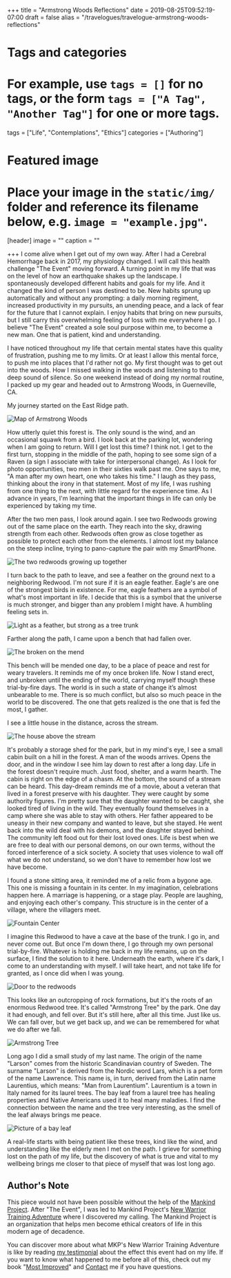 +++
title = "Armstrong Woods Reflections"
date = 2019-08-25T09:52:19-07:00
draft = false
alias = "/travelogues/travelogue-armstrong-woods-reflections"
# Tags and categories
# For example, use `tags = []` for no tags, or the form `tags = ["A Tag", "Another Tag"]` for one or more tags.
tags = ["Life", "Contemplations", "Ethics"]
categories = ["Authoring"]

# Featured image
# Place your image in the `static/img/` folder and reference its filename below, e.g. `image = "example.jpg"`.
[header]
image = ""
caption = ""

+++
I come alive when I get out of my own way. After I had a Cerebral Hemorrhage back in 2017, my physiology changed. I will call this health challenge "The Event" moving forward. A turning point in my life that was on the level of how an earthquake shakes up the landscape. I spontaneously developed different habits and goals for my life. And it changed the kind of person I was destined to be.  New habits sprung up automatically and without any prompting:  a daily morning regiment, increased productivity in my pursuits, an unending peace, and a lack of fear for the future that I cannot explain. I enjoy habits that bring on new pursuits, but I still carry this overwhelming feeling of loss with me everywhere I go. I believe "The Event" created a sole soul purpose within me, to become a new man. One that is patient, kind and understanding.

I have noticed throughout my life that certain mental states have this quality of frustration, pushing me to my limits. Or at least I allow this mental force, to push me into places that I'd rather not go. My first thought was to get out into the woods. How I missed walking in the woods and listening to that deep sound of silence.  So one weekend instead of doing my normal routine, I packed up my gear and headed out to Armstrong Woods, in Guerneville, CA.

My journey started on the East Ridge path.

![Map of Armstrong Woods](/img/travelogues/armstrong-woods-reflections/map.png)

How utterly quiet this forest is. The only sound is the wind, and an occasional squawk from a bird. I look back at the parking lot, wondering when I am going to return. Will I get lost this time? I think not. I get to the first turn, stopping in the middle of the path, hoping to see some sign of a Raven (a sign I associate with take for interpersonal change). As I look for photo opportunities, two men in their sixties walk past me. One says to me, "A man after my own heart, one who takes his time." I laugh as they pass, thinking about the irony in that statement. Most of my life, I was rushing from one thing to the next, with little regard for the experience time. As I advance in years, I'm learning that the important things in life can only be experienced by taking my time.

After the two men pass, I look around again. I see two Redwoods growing out of the same place on the earth. They reach into the sky, drawing strength from each other. Redwoods often grow as close together as possible to protect each other from the elements. I almost lost my balance on the steep incline, trying to pano-capture the pair with my SmartPhone.

![The two redwoods growing up together](/img/travelogues/armstrong-woods-reflections/two-redwoods.jpg) 

I turn back to the path to leave, and see a feather on the ground next to a neighboring Redwood. I'm not sure if it is an eagle feather. Eagle's are one of the strongest birds in existence. For me, eagle feathers are a symbol of what's most important in life. I decide that this is a symbol that the universe is much stronger, and bigger than any problem I might have. A humbling feeling sets in.

![Light as a feather, but strong as a tree trunk](/img/travelogues/armstrong-woods-reflections/feather.jpg)

Farther along the path, I came upon a bench that had fallen over.

![The broken on the mend](/img/travelogues/armstrong-woods-reflections/bench.jpg)

This bench will be mended one day, to be a place of peace and rest for weary travelers. It reminds me of my once broken life. Now I stand erect, and unbroken until the ending of the world, carrying myself though these trial-by-fire days. The world is in such a state of change it’s almost unbearable to me. There is so much conflict, but also so much peace in the world to be discovered. The one that gets realized is the one that is fed the most, I gather.

I see a little house in the distance, across the stream. 

![The house above the stream](/img/travelogues/armstrong-woods-reflections/cabin.jpg)

It's probably a storage shed for the park, but in my mind's eye, I see a small cabin built on a hill in the forest. A man of the woods arrives. Opens the door, and in the window I see him lay down to rest after a long day. Life in the forest doesn't require much. Just food, shelter, and a warm hearth. The cabin is right on the edge of a chasm. At the bottom, the sound of a stream can be heard. This day-dream reminds me of a movie, about a veteran that lived in a forest preserve with his daughter. They were caught by some authority figures. I'm pretty sure that the daughter wanted to be caught, she looked tired of living in the wild. They eventually found themselves in a camp where she was able to stay with others. Her father appeared to be uneasy in their new company and wanted to leave, but she stayed. He went back into the wild deal with his demons, and the daughter stayed behind. The community left food out for their lost loved ones. Life is best when we are free to deal with our personal demons, on our own terms, without the forced interference of a sick society. A society that uses violence to wall off what we do not understand, so we don't have to remember how lost we have become.

I found a stone sitting area, it reminded me of a relic from a bygone age. This one is missing a fountain in its center. In my imagination, celebrations happen here.  A marriage is happening, or a stage play. People are laughing, and enjoying each other's company. This structure is in the center of a village, where the villagers meet.

![Fountain Center](/img/travelogues/armstrong-woods-reflections/stone-sitting-place.jpg)

I imagine this Redwood to have a cave at the base of the trunk. I go in, and never come out. But once I'm down there, I go through my own personal trial-by-fire. Whatever is holding me back in my life remains, up on the surface, I find the solution to it here. Underneath the earth, where it's dark, I come to an understanding with myself. I will take heart, and not take life for granted, as I once did when I was young.

![Door to the redwoods](/img/travelogues/armstrong-woods-reflections/door.jpg)

This looks like an outcropping of rock formations, but it's the roots of an enormous Redwood tree. It's called "Armstrong Tree" by the park. One day it had enough, and fell over. But it's still here, after all this time. Just like us. We can fall over, but we get back up, and we can be remembered for what we do after we fall.

![Armstrong Tree](/img/travelogues/armstrong-woods-reflections/roots-armstrong-tree.jpg)

Long ago I did a small study of my last name. The origin of the name "Larson" comes from the historic Scandinavian country of Sweden. The surname "Larson" is derived from the Nordic word Lars, which is a pet form of the name Lawrence. This name is, in turn, derived from the Latin name Laurentius, which means: "Man from Laurentium". Laurentium is a town in Italy named for its laurel trees. The bay leaf from a laurel tree has healing properties and Native Americans used it to heal many maladies. I find the connection between the name and the tree very interesting, as the smell of the leaf always brings me peace.


![Picture of a bay leaf](/img/travelogues/armstrong-woods-reflections/leaves-bay.jpg)

A real-life starts with being patient like these trees, kind like the wind, and understanding like the elderly men I met on the path. I grieve for something lost on the path of my life, but the discovery of what is true and vital to my wellbeing brings me closer to that piece of myself that was lost long ago.

## Author's Note
This piece would not have been possible without the help of the [Mankind Project](http://mkp.org).  After "The Event", I was led to Mankind Project's [New Warrior Training Adventure](https://mankindproject.org/new-warrior-training-adventure/) where I discovered my calling.  The Mankind Project is an organization that helps men become ethical creators of life in this modern age of decadence.

You can discover more about what  MKP's New Warrior Training Adventure is like by reading [my testimonial](http://www.scottrlarson.com/testimonials/testimonial-mkp/) about the effect this event had on my life. If you want to know what happened to me before all of this, check out my book "[Most Improved](http://www.scottrlarson.com/publications/publication-most-improved/)" and  [Contact](/#contact) me if you have questions.


